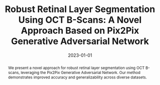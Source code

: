 ---
design:
  css_class: "centered-publication"
  css_style: "max-width:60%;margin:auto;text-align:justify;"

title: "Robust Retinal Layer Segmentation Using OCT B-Scans: A Novel Approach Based on Pix2Pix Generative Adversarial Network"


authors:
  - admin
  - sandeep-chandra-bollepalli
  - et.al.

date: "2023-01-01"
publishDate: "2023-01-01"

publication_types: ['paper-conference']

publication: In *Proceedings of the 14th ACM International Conference on Bioinformatics, Computational Biology, and Health Informatics (ACM BCB)*
publication_short: In *ACM BCB 2023*

abstract: |
  We present a novel approach for robust retinal layer segmentation using OCT B-scans, leveraging the Pix2Pix Generative Adversarial Network. Our method demonstrates improved accuracy and generalizability across diverse datasets.

summary: Robust retinal layer segmentation using OCT B-scans with Pix2Pix GAN.

tags:
  - Retinal Layer Segmentation
  - OCT
  - GAN
  - Deep Learning

featured: true

url_pdf: ""
url_code: ""
url_dataset: ""
url_poster: ""
url_project: ""
url_slides: ""
url_source: ""
url_video: ""

# Featured image (optional)
# image:
#   caption: ''
#   focal_point: ''
#   preview_only: false

projects: []

slides: ""

---